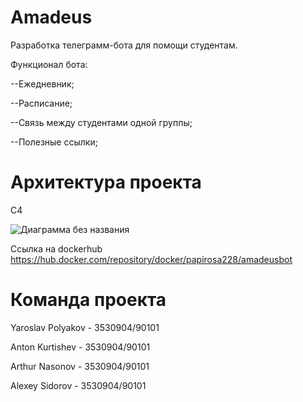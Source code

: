 # Amadeus
Разработка телеграмм-бота для помощи студентам.

Функционал бота:

--Ежедневник;

--Расписание;

--Связь между студентами одной группы;

--Полезные ссылки;

# Архитектура проекта

С4

![Диаграмма без названия](https://user-images.githubusercontent.com/91844183/149489024-14cf72b7-813d-4c86-a9cd-7b6494022dda.png)

Ссылка на dockerhub https://hub.docker.com/repository/docker/papirosa228/amadeusbot

# Команда проекта
Yaroslav Polyakov - 3530904/90101

Anton Kurtishev - 3530904/90101

Arthur Nasonov - 3530904/90101

Alexey Sidorov - 3530904/90101
